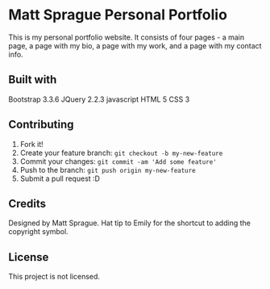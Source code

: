 # Matt Sprague Personal Portfolio
This is my personal portfolio website. It consists of four pages - a main page, a page with my bio, a page with my work, and a page with my contact info.

## Built with
Bootstrap 3.3.6
JQuery 2.2.3
javascript
HTML 5
CSS 3


## Contributing
1. Fork it!
2. Create your feature branch: `git checkout -b my-new-feature`
3. Commit your changes: `git commit -am 'Add some feature'`
4. Push to the branch: `git push origin my-new-feature`
5. Submit a pull request :D

## Credits
Designed by Matt Sprague.
Hat tip to Emily for the shortcut to adding the copyright symbol.

## License
This project is not licensed. 
